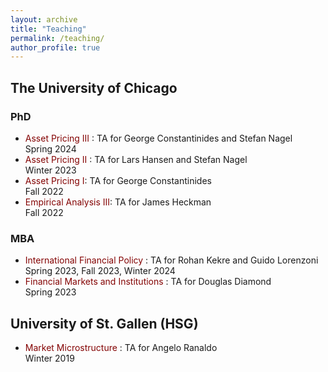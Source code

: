 ```yaml
---
layout: archive
title: "Teaching"
permalink: /teaching/
author_profile: true
---
```


## The University of Chicago
### PhD
* <span style="color:#840404"> Asset Pricing III </span>: TA for George Constantinides and Stefan Nagel \
  Spring 2024
* <span style="color:#840404"> Asset Pricing II </span>: TA for Lars Hansen and Stefan Nagel \
  Winter 2023
* <span style="color:#840404"> Asset Pricing I</span>: TA for George Constantinides \
  Fall 2022
* <span style="color:#840404"> Empirical Analysis III</span>: TA for James Heckman \
  Fall 2022
  
### MBA
* <span style="color:#840404"> International Financial Policy </span> : TA for Rohan Kekre and Guido Lorenzoni \
  Spring 2023, Fall 2023, Winter 2024
* <span style="color:#840404"> Financial Markets and Institutions </span>: TA for Douglas Diamond \
  Spring 2023

## University of St. Gallen (HSG)
* <span style="color:#840404"> Market Microstructure </span>: TA for Angelo Ranaldo\
  Winter 2019

